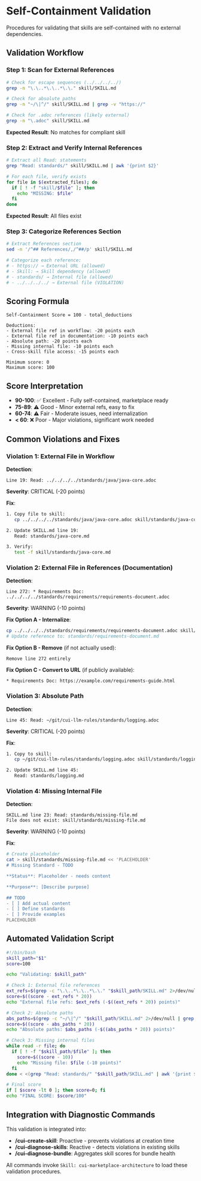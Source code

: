 # Self-Containment Validation

Procedures for validating that skills are self-contained with no external dependencies.

## Validation Workflow

### Step 1: Scan for External References

```bash
# Check for escape sequences (../../../../)
grep -n "\.\..*\.\..*\.\." skill/SKILL.md

# Check for absolute paths
grep -n "~/\|^/" skill/SKILL.md | grep -v "https://"

# Check for .adoc references (likely external)
grep -n "\.adoc" skill/SKILL.md
```

**Expected Result**: No matches for compliant skill

### Step 2: Extract and Verify Internal References

```bash
# Extract all Read: statements
grep "Read: standards/" skill/SKILL.md | awk '{print $2}'

# For each file, verify exists
for file in $(extracted_files); do
  if [ ! -f "skill/$file" ]; then
    echo "MISSING: $file"
  fi
done
```

**Expected Result**: All files exist

### Step 3: Categorize References Section

```bash
# Extract References section
sed -n '/^## References/,/^##/p' skill/SKILL.md

# Categorize each reference:
# - https:// → External URL (allowed)
# - Skill: → Skill dependency (allowed)
# - standards/ → Internal file (allowed)
# - ../../../../ → External file (VIOLATION)
```

## Scoring Formula

```
Self-Containment Score = 100 - total_deductions

Deductions:
- External file ref in workflow: -20 points each
- External file ref in documentation: -10 points each
- Absolute path: -20 points each
- Missing internal file: -10 points each
- Cross-skill file access: -15 points each

Minimum score: 0
Maximum score: 100
```

## Score Interpretation

- **90-100**: ✅ Excellent - Fully self-contained, marketplace ready
- **75-89**: ⚠️ Good - Minor external refs, easy to fix
- **60-74**: ⚠️ Fair - Moderate issues, need internalization
- **< 60**: ❌ Poor - Major violations, significant work needed

## Common Violations and Fixes

### Violation 1: External File in Workflow

**Detection**:
```
Line 19: Read: ../../../../standards/java/java-core.adoc
```

**Severity**: CRITICAL (-20 points)

**Fix**:
```bash
1. Copy file to skill:
   cp ../../../../standards/java/java-core.adoc skill/standards/java-core.md

2. Update SKILL.md line 19:
   Read: standards/java-core.md

3. Verify:
   test -f skill/standards/java-core.md
```

### Violation 2: External File in References (Documentation)

**Detection**:
```
Line 272: * Requirements Doc: ../../../../standards/requirements/requirements-document.adoc
```

**Severity**: WARNING (-10 points)

**Fix Option A - Internalize**:
```bash
cp ../../../../standards/requirements/requirements-document.adoc skill/standards/requirements-document.md
# Update reference to: standards/requirements-document.md
```

**Fix Option B - Remove** (if not actually used):
```
Remove line 272 entirely
```

**Fix Option C - Convert to URL** (if publicly available):
```
* Requirements Doc: https://example.com/requirements-guide.html
```

### Violation 3: Absolute Path

**Detection**:
```
Line 45: Read: ~/git/cui-llm-rules/standards/logging.adoc
```

**Severity**: CRITICAL (-20 points)

**Fix**:
```bash
1. Copy to skill:
   cp ~/git/cui-llm-rules/standards/logging.adoc skill/standards/logging.md

2. Update SKILL.md line 45:
   Read: standards/logging.md
```

### Violation 4: Missing Internal File

**Detection**:
```
SKILL.md line 23: Read: standards/missing-file.md
File does not exist: skill/standards/missing-file.md
```

**Severity**: WARNING (-10 points)

**Fix**:
```bash
# Create placeholder
cat > skill/standards/missing-file.md << 'PLACEHOLDER'
# Missing Standard - TODO

**Status**: Placeholder - needs content

**Purpose**: [Describe purpose]

## TODO
- [ ] Add actual content
- [ ] Define standards
- [ ] Provide examples
PLACEHOLDER
```

## Automated Validation Script

```bash
#!/bin/bash
skill_path="$1"
score=100

echo "Validating: $skill_path"

# Check 1: External file references
ext_refs=$(grep -c "\.\..*\.\..*\.\." "$skill_path/SKILL.md" 2>/dev/null || echo 0)
score=$((score - ext_refs * 20))
echo "External file refs: $ext_refs (-$((ext_refs * 20)) points)"

# Check 2: Absolute paths
abs_paths=$(grep -c "~/\|^/" "$skill_path/SKILL.md" 2>/dev/null | grep -v "https://" || echo 0)
score=$((score - abs_paths * 20))
echo "Absolute paths: $abs_paths (-$((abs_paths * 20)) points)"

# Check 3: Missing internal files
while read -r file; do
  if [ ! -f "$skill_path/$file" ]; then
    score=$((score - 10))
    echo "Missing file: $file (-10 points)"
  fi
done < <(grep "Read: standards/" "$skill_path/SKILL.md" | awk '{print $2}')

# Final score
if [ $score -lt 0 ]; then score=0; fi
echo "FINAL SCORE: $score/100"
```

## Integration with Diagnostic Commands

This validation is integrated into:

- **/cui-create-skill**: Proactive - prevents violations at creation time
- **/cui-diagnose-skills**: Reactive - detects violations in existing skills
- **/cui-diagnose-bundle**: Aggregates skill scores for bundle health

All commands invoke `Skill: cui-marketplace-architecture` to load these validation procedures.
